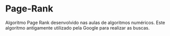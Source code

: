 # Page-Rank
Algoritmo Page Rank desenvolvido nas aulas de algoritmos numéricos. Este algoritmo antigamente utilizado pela Google para realizar as buscas. 
